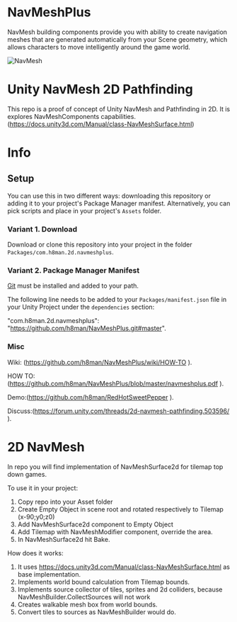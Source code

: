 # NavMeshPlus

NavMesh building components provide you with ability to create navigation meshes that are generated automatically from your Scene
geometry, which allows characters to move intelligently around the game world.

![NavMesh](https://github.com/h8man/NavMeshPlus/wiki/images/NavMesh-04.png)

# Unity NavMesh 2D Pathfinding 

This repo is a proof of concept of Unity NavMesh and Pathfinding in 2D. It is explores NavMeshComponents capabilities. (https://docs.unity3d.com/Manual/class-NavMeshSurface.html)

# Info

## Setup

You can use this in two different ways: downloading this repository or adding it to your project's Package Manager manifest.
Alternatively, you can pick scripts and place in your project's `Assets` folder.

### Variant 1. Download
Download or clone this repository into your project in the folder `Packages/com.h8man.2d.navmeshplus`.

### Variant 2. Package Manager Manifest
[Git](https://git-scm.com/) must be installed and added to your path.

The following line needs to be added to your `Packages/manifest.json` file in your Unity Project under the `dependencies` section:

"com.h8man.2d.navmeshplus": "https://github.com/h8man/NavMeshPlus.git#master".

### Misc
Wiki: (https://github.com/h8man/NavMeshPlus/wiki/HOW-TO ).

HOW TO:(https://github.com/h8man/NavMeshPlus/blob/master/navmeshplus.pdf ).

Demo:(https://github.com/h8man/RedHotSweetPepper ).

Discuss:(https://forum.unity.com/threads/2d-navmesh-pathfinding.503596/ ).

# 2D NavMesh

In repo you will find implementation of NavMeshSurface2d for tilemap top down games.

To use it in your project:

1. Copy repo into your Asset folder 
2. Create Empty Object in scene root and rotated respectively to Tilemap (x-90;y0;z0)
3. Add NavMeshSurface2d component to Empty Object
4. Add Tilemap with NavMeshModifier component, override the area.
5. In NavMeshSurface2d hit Bake.

How does it works:

1. It uses https://docs.unity3d.com/Manual/class-NavMeshSurface.html as base implementation.
2. Implements world bound calculation from Tilemap bounds.
3. Implements source collector of tiles, sprites and 2d colliders, because NavMeshBuilder.CollectSources will not work
4. Creates walkable mesh box from world bounds.
5. Convert tiles to sources as NavMeshBuilder would do.

